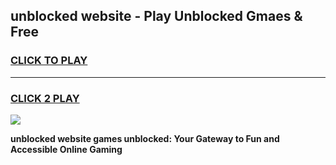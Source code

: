 
## unblocked website - Play Unblocked Gmaes & Free
<h3>
<a href="https://news.freeplayer.one?title=unblocked_website&ref=23F">CLICK TO PLAY</a></h3>
<hr>

<h3>
<a href="https://news.freeplayer.one?title=unblocked_website&ref=23F">CLICK 2 PLAY</a>
  
</h3>

<a href="https://news.freeplayer.one?title=unblocked_website&ref=23F/"><img src="https://clearcache.store/games.png"></a>


**unblocked website games unblocked: Your Gateway to Fun and Accessible Online Gaming**
